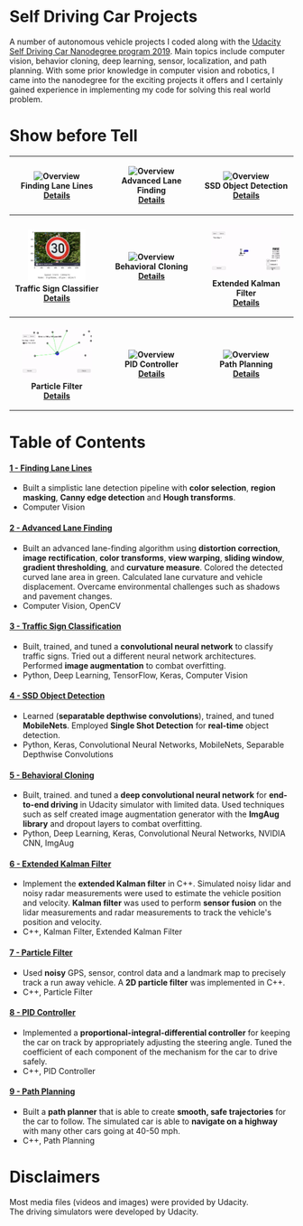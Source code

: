 # Self Driving Car Projects

A number of autonomous vehicle projects I coded along with the [Udacity Self Driving Car Nanodegree program 2019](https://www.udacity.com/course/self-driving-car-engineer-nanodegree--nd013 "Udacity Self Driving Car"). Main topics include computer vision, behavior cloning, deep learning, sensor, localization, and path planning. With some prior knowledge in computer vision and robotics, I came into the nanodegree for the exciting projects it offers and I certainly gained experience in implementing my code for solving this real world problem. 

# Show before Tell

<table style="width:100%" align="center" valign="center">
  <tr>
    <th width="33.3%">
      <p align="center">
           <a><img src="./1_Finding_Lane_Lines/result.gif" alt="Overview" width="80%" height="80%"></a>
           <br>Finding Lane Lines
           <br><a href="./1_Finding_Lane_Lines">Details</a>
      </p>
    </th>
    <th>
      <p align="center">
         <a><img src="./2_Advanced_Lane_Finding/result.gif" alt="Overview" width="80%" height="80%"></a>
         <br>Advanced Lane Finding
         <br><a href="./2_Advanced_Lane_Finding">Details</a>
      </p>
    </th>
    <th width="33.3%">
        <p align="center">
         <a><img src="./4_SSD_Object_Detection/result.gif" alt="Overview" width="80%" height="80%"></a>
         <br>SSD Object Detection
         <br><a href="./4_SSD_Object_Detection">Details</a>
      </p>
    </th>
  </tr>
  <tr>
    </th width="33.3%">
    <th><p align="center">
           <a><img src="./3_Traffic_Sign_Classifier/result.png" alt="Overview" width="65.75%" height="65.75%"></a>
           <br>Traffic Sign Classifier
           <br><a href="./3_Traffic_Sign_Classifier">Details</a>
        </p>
    </th>
    <th width="33.3%">
      <p align="center">
           <a><img src="./5_Behavioral_Cloning/output_gif/Track1_with_Aug.gif" alt="Overview" width="80%" height="80%"></a>
           <br>Behavioral Cloning
           <br><a href="./5_Behavioral_Cloning">Details</a>
        </p>
    </th>
    <th width="33.3%">
          <p align="center">
           <a><img src="./6_Extended_Kalman_Filter/result1.gif" alt="Overview" width="80%" height="80%"></a>
           <br>Extended Kalman Filter
           <br><a href="./6_Extended_Kalman_Filter">Details</a>
        </p>
    </th>
  </tr>
  <tr>
    <th width="33.3%">
      <p align="center">
           <a><img src="./7_Particle_Filter/result.gif" alt="Overview" width="80%" height="80%"></a>
           <br>Particle Filter
           <br><a href="./7_Particle_Filter">Details</a>
        </p>
    </th>
    <th width="33.3%">
      <p align="center">
           <a><img src="./8_PID_Controller/result.gif" alt="Overview" width="80%" height="80%"></a>
           <br>PID Controller
           <br><a href="./8_PID_Controller">Details</a>
        </p>
    </th>
    <th width="33.3%">
          <p align="center">
           <a><img src="./9_Path_Planning/result.gif" alt="Overview" width="80%" height="80%"></a>
           <br>Path Planning
           <br><a href="./9_Path_Planning">Details</a>
        </p>
    </th>
  </tr>
</table>

# Table of Contents

#### [1 - Finding Lane Lines](1_Finding_Lane_Lines)
 - Built a simplistic lane detection pipeline with **color selection**, **region masking**, **Canny edge detection** and **Hough transforms**.
 - Computer Vision

#### [2 - Advanced Lane Finding](2_Advanced_Lane_Finding)
 - Built an advanced lane-finding algorithm using **distortion correction**, **image rectification**, **color transforms**, **view warping**, **sliding window**, **gradient thresholding**, and **curvature measure**. Colored the detected curved lane area in green. Calculated lane curvature and vehicle displacement. Overcame environmental challenges such as shadows and pavement changes.
 - Computer Vision, OpenCV
 
#### [3 - Traffic Sign Classification](3_Traffic_Sign_Classifier)
 - Built, trained, and tuned a **convolutional neural network** to classify traffic signs. Tried out a different neural network architectures. Performed **image augmentation** to combat overfitting.
 - Python, Deep Learning, TensorFlow, Keras, Computer Vision
 
#### [4 - SSD Object Detection](4_SSD_Object_Detection)
 - Learned (**separatable depthwise convolutions**), trained, and tuned **MobileNets**. Employed **Single Shot Detection** for **real-time** object detection. 
 - Python, Keras, Convolutional Neural Networks, MobileNets, Separable Depthwise Convolutions 
 
#### [5 - Behavioral Cloning](5_Behavioral_Cloning)
 - Built, trained. and tuned a **deep convolutional neural network** for **end-to-end driving** in Udacity simulator with limited data. Used techniques such as self created image augmentation generator with the **ImgAug library** and dropout layers to combat overfitting. 
 - Python, Deep Learning, Keras, Convolutional Neural Networks, NVIDIA CNN, ImgAug

#### [6 - Extended Kalman Filter](6_Extended_Kalman_Filter)
 - Implement the **extended Kalman filter** in C++. Simulated noisy lidar and noisy radar measurements were used to estimate the vehicle position and velocity. **Kalman filter** was used to perform **sensor fusion** on the lidar measurements and radar measurements to track the vehicle's position and velocity.
 - C++, Kalman Filter, Extended Kalman Filter
 
#### [7 - Particle Filter](7_Particle_Filter)
 - Used **noisy** GPS, sensor, control data and a landmark map to precisely track a run away vehicle. A **2D particle filter** was implemented in C++. 
 - C++, Particle Filter

#### [8 - PID Controller](8_PID_Controller)
 - Implemented a **proportional-integral-differential controller** for keeping the car on track by appropriately adjusting the steering angle. Tuned the coefficient of each component of the mechanism for the car to drive safely.
 - C++, PID Controller

#### [9 - Path Planning](9_Path_Planning)
 - Built a **path planner** that is able to create **smooth, safe trajectories** for the car to follow. The simulated car is able to **navigate on a highway** with many other cars going at 40-50 mph. 
 - C++, Path Planning

# Disclaimers

Most media files (videos and images) were provided by Udacity.\
The driving simulators were developed by Udacity.

